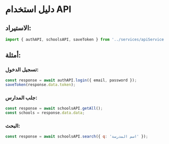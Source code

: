 # دليل استخدام API

## الاستيراد:
```javascript
import { authAPI, schoolsAPI, saveToken } from '../services/apiService';
```

## أمثلة:

### تسجيل الدخول:
```javascript
const response = await authAPI.login({ email, password });
saveToken(response.data.token);
```

### جلب المدارس:
```javascript
const response = await schoolsAPI.getAll();
const schools = response.data.data;
```

### البحث:
```javascript
const response = await schoolsAPI.search({ q: 'اسم المدرسة' });
```
